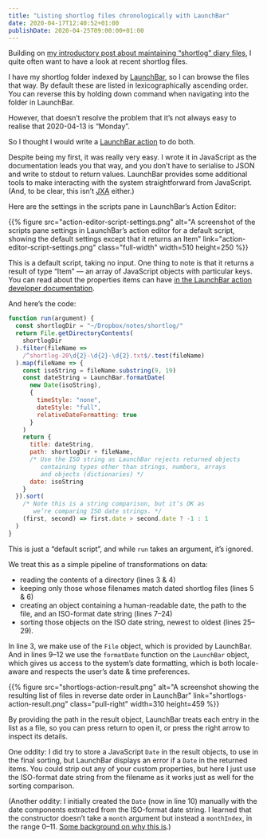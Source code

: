 ```yaml
---
title: "Listing shortlog files chronologically with LaunchBar"
date: 2020-04-17T12:40:52+01:00
publishDate: 2020-04-25T09:00:00+01:00
---
```


Building on [my introductory post about maintaining “shortlog” diary files][shortlogging], I quite often want to have a look at recent shortlog files.

I have my shortlog folder indexed by [LaunchBar][lb], so I can browse the files that way. By default these are listed in lexicographically ascending order. You can reverse this by holding down command when navigating into the folder in LaunchBar.

However, that doesn’t resolve the problem that it’s not always easy to realise that 2020-04-13 is “Monday”.

So I thought I would write a [LaunchBar action][lb-action] to do both.

Despite being my first, it was really very easy. I wrote it in JavaScript as the documentation leads you that way, and you don’t have to serialise to JSON and write to stdout to return values. LaunchBar provides some additional tools to make interacting with the system straightforward from JavaScript. (And, to be clear, this isn’t [JXA][] either.)

[shortlogging]: https://www.robjwells.com/2020/04/shortlogging/
[lb]: https://www.obdev.at/products/launchbar/index.html
[lb-action]: https://developer.obdev.at/launchbar-developer-documentation/#/actions-overview
[JXA]: https://developer.apple.com/library/archive/documentation/LanguagesUtilities/Conceptual/MacAutomationScriptingGuide/index.html

Here are the settings in the scripts pane in LaunchBar’s Action Editor:

{{% figure src="action-editor-script-settings.png" alt="A screenshot of the scripts pane settings in LaunchBar’s action editor for a default script, showing the default settings except that it returns an Item" link="action-editor-script-settings.png" class="full-width" width=510 height=250 %}}

This is a default script, taking no input. One thing to note is that it returns a result of type “Item” — an array of JavaScript objects with particular keys. You can read about the properties items can have [in the LaunchBar action developer documentation][lb-action].

And here’s the code:

```JavaScript {linenos = true}
function run(argument) {
  const shortlogDir = "~/Dropbox/notes/shortlog/"
  return File.getDirectoryContents(
    shortlogDir
  ).filter(fileName =>
    /^shortlog-20\d{2}-\d{2}-\d{2}.txt$/.test(fileName)
  ).map(fileName => {
    const isoString = fileName.substring(9, 19)
    const dateString = LaunchBar.formatDate(
      new Date(isoString),
      {
        timeStyle: "none",
        dateStyle: "full",
        relativeDateFormatting: true
      }
    )
    return {
      title: dateString,
      path: shortlogDir + fileName,
      /* Use the ISO string as LaunchBar rejects returned objects
         containing types other than strings, numbers, arrays
         and objects (dictionaries) */
      date: isoString
    }
  }).sort(
    /* Note this is a string comparison, but it’s OK as
       we’re comparing ISO date strings. */
    (first, second) => first.date > second.date ? -1 : 1
  )
}
```

This is just a “default script”, and while `run` takes an argument, it’s ignored.

We treat this as a simple pipeline of transformations on data:

*   reading the contents of a directory (lines 3 & 4)
*   keeping only those whose filenames match dated shortlog files (lines 5 & 6)
*   creating an object containing a human-readable date, the path to the file, and an ISO-format date string (lines 7–24)
*   sorting those objects on the ISO date string, newest to oldest (lines 25–29).

In line 3, we make use of the `File` object, which is provided by LaunchBar. And in lines 9–12 we use the `formatDate` function on the `LaunchBar` object, which gives us access to the system’s date formatting, which is both locale-aware and respects the user’s date & time preferences.

{{% figure src="shortlogs-action-result.png" alt="A screenshot showing the resulting list of files in reverse date order in LaunchBar" link="shortlogs-action-result.png" class="pull-right" width=310 height=459 %}}

By providing the path in the result object, LaunchBar treats each entry in the list as a file, so you can press return to open it, or press the right arrow to inspect its details.

One oddity: I did try to store a JavaScript `Date` in the result objects, to use in the final sorting, but LaunchBar displays an error if a `Date` in the returned items. You could strip out any of your custom properties, but here I just use the ISO-format date string from the filename as it works just as well for the sorting comparison.

(Another oddity: I initially created the `Date` (now in line 10) manually with the date components extracted from the ISO-format date string. I learned that the constructor doesn’t take a `month` argument but instead a `monthIndex`, in the range 0–11. [Some background on why this is][so-jsdate].)

[so-jsdate]: https://stackoverflow.com/questions/2552483/why-does-the-month-argument-range-from-0-to-11-in-javascripts-date-constructor

